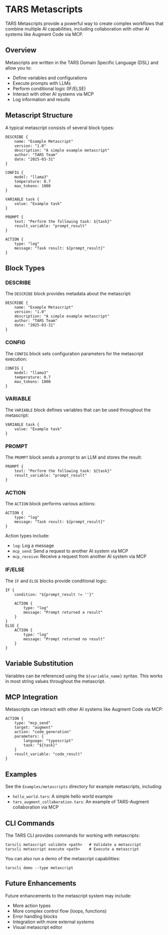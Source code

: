 # TARS Metascripts

TARS Metascripts provide a powerful way to create complex workflows that combine multiple AI capabilities, including collaboration with other AI systems like Augment Code via MCP.

## Overview

Metascripts are written in the TARS Domain Specific Language (DSL) and allow you to:

- Define variables and configurations
- Execute prompts with LLMs
- Perform conditional logic (IF/ELSE)
- Interact with other AI systems via MCP
- Log information and results

## Metascript Structure

A typical metascript consists of several block types:

```
DESCRIBE {
    name: "Example Metascript"
    version: "1.0"
    description: "A simple example metascript"
    author: "TARS Team"
    date: "2025-03-31"
}

CONFIG {
    model: "llama3"
    temperature: 0.7
    max_tokens: 1000
}

VARIABLE task {
    value: "Example task"
}

PROMPT {
    text: "Perform the following task: ${task}"
    result_variable: "prompt_result"
}

ACTION {
    type: "log"
    message: "Task result: ${prompt_result}"
}
```

## Block Types

### DESCRIBE

The `DESCRIBE` block provides metadata about the metascript:

```
DESCRIBE {
    name: "Example Metascript"
    version: "1.0"
    description: "A simple example metascript"
    author: "TARS Team"
    date: "2025-03-31"
}
```

### CONFIG

The `CONFIG` block sets configuration parameters for the metascript execution:

```
CONFIG {
    model: "llama3"
    temperature: 0.7
    max_tokens: 1000
}
```

### VARIABLE

The `VARIABLE` block defines variables that can be used throughout the metascript:

```
VARIABLE task {
    value: "Example task"
}
```

### PROMPT

The `PROMPT` block sends a prompt to an LLM and stores the result:

```
PROMPT {
    text: "Perform the following task: ${task}"
    result_variable: "prompt_result"
}
```

### ACTION

The `ACTION` block performs various actions:

```
ACTION {
    type: "log"
    message: "Task result: ${prompt_result}"
}
```

Action types include:
- `log`: Log a message
- `mcp_send`: Send a request to another AI system via MCP
- `mcp_receive`: Receive a request from another AI system via MCP

### IF/ELSE

The `IF` and `ELSE` blocks provide conditional logic:

```
IF {
    condition: "${prompt_result != ''}"
    
    ACTION {
        type: "log"
        message: "Prompt returned a result"
    }
}
ELSE {
    ACTION {
        type: "log"
        message: "Prompt returned no result"
    }
}
```

## Variable Substitution

Variables can be referenced using the `${variable_name}` syntax. This works in most string values throughout the metascript.

## MCP Integration

Metascripts can interact with other AI systems like Augment Code via MCP:

```
ACTION {
    type: "mcp_send"
    target: "augment"
    action: "code_generation"
    parameters: {
        language: "typescript"
        task: "${task}"
    }
    result_variable: "code_result"
}
```

## Examples

See the `Examples/metascripts` directory for example metascripts, including:

- `hello_world.tars`: A simple hello world example
- `tars_augment_collaboration.tars`: An example of TARS-Augment collaboration via MCP

## CLI Commands

The TARS CLI provides commands for working with metascripts:

```
tarscli metascript validate <path>   # Validate a metascript
tarscli metascript execute <path>    # Execute a metascript
```

You can also run a demo of the metascript capabilities:

```
tarscli demo --type metascript
```

## Future Enhancements

Future enhancements to the metascript system may include:

- More action types
- More complex control flow (loops, functions)
- Error handling blocks
- Integration with more external systems
- Visual metascript editor
